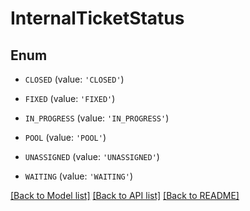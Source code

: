 # InternalTicketStatus


## Enum

* `CLOSED` (value: `'CLOSED'`)

* `FIXED` (value: `'FIXED'`)

* `IN_PROGRESS` (value: `'IN_PROGRESS'`)

* `POOL` (value: `'POOL'`)

* `UNASSIGNED` (value: `'UNASSIGNED'`)

* `WAITING` (value: `'WAITING'`)

[[Back to Model list]](../README.md#documentation-for-models) [[Back to API list]](../README.md#documentation-for-api-endpoints) [[Back to README]](../README.md)


